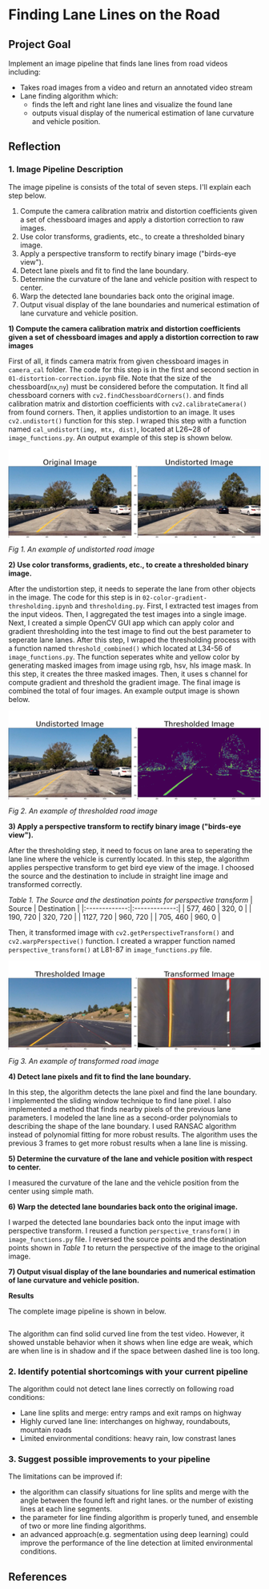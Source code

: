 # **Finding Lane Lines on the Road** 

Project Goal
---

Implement an image pipeline that finds lane lines from road videos including:
* Takes road images from a video and return an annotated video stream
* Lane finding algorithm which:
  * finds the left and right lane lines and visualize the found lane
  * outputs visual display of the numerical estimation of lane curvature and vehicle position.


Reflection
---

### 1. Image Pipeline Description

The image pipeline is consists of the total of seven steps. I'll explain each step below.

1) Compute the camera calibration matrix and distortion coefficients given a set of chessboard images and apply a distortion correction to raw images.
2) Use color transforms, gradients, etc., to create a thresholded binary image.
3) Apply a perspective transform to rectify binary image ("birds-eye view").
4) Detect lane pixels and fit to find the lane boundary.
5) Determine the curvature of the lane and vehicle position with respect to center.
6) Warp the detected lane boundaries back onto the original image.
7) Output visual display of the lane boundaries and numerical estimation of lane curvature and vehicle position.

**1) Compute the camera calibration matrix and distortion coefficients given a set of chessboard images and apply a distortion correction to raw images**

First of all, it finds camera matrix from given chessboard images in `camera_cal` folder. The code for this step is in the first and second section in `01-distortion-correction.ipynb` file. Note that the size of the chessboard(`nx`,`ny`) must be considered before the computation. It find all chessboard corners with `cv2.findChessboardCorners()`. and finds calibration matrix and distortion coefficients with `cv2.calibrateCamera()` from found corners. Then, it applies undistortion to an image. It uses `cv2.undistort()` function for this step. I wraped this step with a function named `cal_undistort(img, mtx, dist)`, located at L26~28 of `image_functions.py`. An output example of this step is shown below.

![Undistorted Chessboard](./output_images/img_pipeline_undistorted_road.png)
*Fig 1. An example of undistorted road image*

**2) Use color transforms, gradients, etc., to create a thresholded binary image.**

After the undistortion step, it needs to seperate the lane from other objects in the image. The code for this step is in `02-color-gradient-thresholding.ipynb` and `thresholding.py`. First, I extracted test images from the input videos. Then, I aggregated the test images into a single image. Next, I created a simple OpenCV GUI app which can apply color and gradient thresholding into the test image to find out the best parameter to seperate lane lanes.
After this step, I wraped the thresholding process with a function named `threshold_combined()` which located at L34-56 of `image_functions.py`. The function seperates white and yellow color by generating masked images from image using rgb, hsv, hls image mask. In this step, it creates the three masked images. Then, it uses s channel for compute gradient and threshold the gradient image. The final image is combined the total of four images. An example output image is shown below.

![Test image](./output_images/img_pipeline_thresholded.png)
*Fig 2. An example of thresholded road image*

**3) Apply a perspective transform to rectify binary image ("birds-eye view").**

After the thresholding step, it need to focus on lane area to seperating the lane line where the vehicle is currently located. In this step, the algorithm applies perspective transform to get bird eye view of the image.  I choosed the source and the destination to include in straight line image and transformed correctly.

*Table 1. The Source and the destination points for perspective transform*
| Source        | Destination   | 
|:-------------:|:-------------:| 
| 577, 460      | 320, 0        | 
| 190, 720      | 320, 720      |
| 1127, 720     | 960, 720      |
| 705, 460      | 960, 0        |

Then, it transformed image with `cv2.getPerspectiveTransform()` and `cv2.warpPerspective()` function. I created a wrapper function named `perspective_transform()` at L81-87 in `image_functions.py` file.

![Test image](./output_images/img_pipeline_perspective_transformed.png)
*Fig 3. An example of transformed road image*

**4) Detect lane pixels and fit to find the lane boundary.**

In this step, the algorithm detects the lane pixel and find the lane boundary. I implemented the sliding window technique to find lane pixel. I also implemented a method that finds nearby pixels of the previous lane parameters. I modeled the lane line as a second-order polynomials to describing the shape of the lane boundary. I used RANSAC algorithm instead of polynomial fitting for more robust results. The algorithm uses the previous 3 frames to get more robust results when a lane line is missing.



**5) Determine the curvature of the lane and vehicle position with respect to center.**

I measured the curvature of the lane and the vehicle position from the center using simple math.

**6) Warp the detected lane boundaries back onto the original image.**

I warped the detected lane boundaries back onto the input image with perspective transform. I reused a function `perspective_transform()` in `image_functions.py` file. I reversed the source points and the destination points shown in *Table 1* to return the perspective of the image to the original image.

**7) Output visual display of the lane boundaries and numerical estimation of lane curvature and vehicle position.**



**Results**

The complete image pipeline is shown in below. 

```python
```

The algorithm can find solid curved line from the test video. However, it showed unstable behavior when it shows when line edge are weak, which are when line is in shadow and if the space between dashed line is too long.

### 2. Identify potential shortcomings with your current pipeline

The algorithm could not detect lane lines correctly on following road conditions:
* Lane line splits and merge: entry ramps and exit ramps on highway
* Highly curved lane line: interchanges on highway, roundabouts, mountain roads
* Limited environmental conditions: heavy rain, low constrast lanes

### 3. Suggest possible improvements to your pipeline

The limitations can be improved if:
* the algorithm can classify situations for line splits and merge with the angle between the found left and right lanes. or the number of existing lines at each line segments.
* the parameter for line finding algorithm is properly tuned, and ensemble of two or more line finding algorithms.
* an advanced approach(e.g. segmentation using deep learning) could improve the performance of the line detection at limited environmental conditions. 

References
---
[^1]: "In image processing applications, why do we convert from RGB to Grayscale?", Quora, https://www.quora.com/In-image-processing-applications-why-do-we-convert-from-RGB-to-Grayscale.

[image1]: ./resources/CarND-P1-Fig1.png "Image Pipeline"